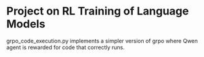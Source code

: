 # Project on RL Training of Language Models

grpo_code_execution.py implements a simpler version of grpo where Qwen agent is rewarded for code that correctly runs.
